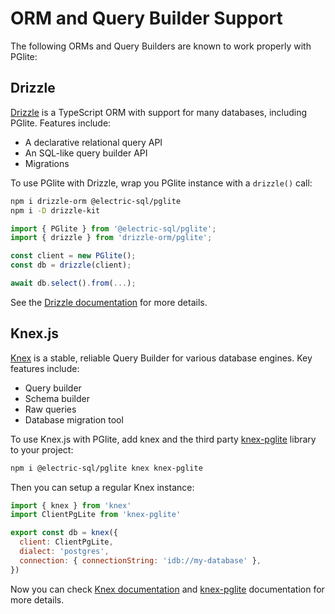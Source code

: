 # ORM and Query Builder Support

The following ORMs and Query Builders are known to work properly with
PGlite:

## Drizzle

[Drizzle](https://orm.drizzle.team) is a TypeScript ORM with support for many
databases, including PGlite. Features include:

- A declarative relational query API
- An SQL-like query builder API
- Migrations

To use PGlite with Drizzle, wrap you PGlite instance with a `drizzle()` call:

```sh
npm i drizzle-orm @electric-sql/pglite
npm i -D drizzle-kit
```

```ts
import { PGlite } from '@electric-sql/pglite';
import { drizzle } from 'drizzle-orm/pglite';

const client = new PGlite();
const db = drizzle(client);

await db.select().from(...);
```

See the [Drizzle documentation](https://orm.drizzle.team/docs/get-started-postgresql#pglite)
for more details.

## Knex.js

[Knex](https://knexjs.org/) is a stable, reliable Query Builder for various
database engines. Key features include:

- Query builder
- Schema builder
- Raw queries
- Database migration tool

To use Knex.js with PGlite, add knex and the third party [knex-pglite](https://github.com/czeidler/knex-pglite)
library to your project:

```bash
npm i @electric-sql/pglite knex knex-pglite
```

Then you can setup a regular Knex instance:

```javascript
import { knex } from 'knex'
import ClientPgLite from 'knex-pglite'

export const db = knex({
  client: ClientPgLite,
  dialect: 'postgres',
  connection: { connectionString: 'idb://my-database' },
})
```

Now you can check [Knex documentation](https://knexjs.org/guide/query-builder.html)
and [knex-pglite](https://github.com/czeidler/knex-pglite) documentation for
more details.

